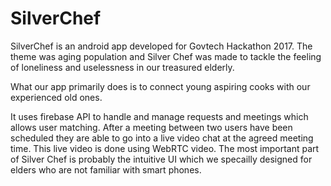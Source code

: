 # SilverChef

SilverChef is an android app developed for Govtech Hackathon 2017. The theme was aging population and Silver Chef was made
to tackle the feeling of loneliness and uselessness in our treasured elderly. 

What our app primarily does is to connect young aspiring cooks with our experienced old ones. 

It uses firebase API to handle
and manage requests and meetings which allows user matching. After a meeting between two users have been scheduled
they are able to go into a live video chat at the agreed meeting time. This live video is done using WebRTC video. The most 
important part of Silver Chef is probably the intuitive UI which we specailly designed for elders who are not familiar with
smart phones. 
